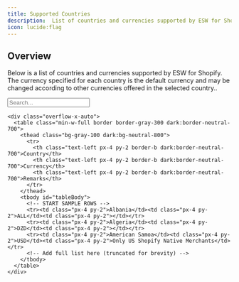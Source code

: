 ```yaml
---
title: Supported Countries
description:  List of countries and currencies supported by ESW for Shopify.
icon: lucide:flag
---
```


## Overview

Below is a list of countries and currencies supported by ESW for Shopify. The currency specified for each country is the default currency and may be changed according to other currencies offered in the selected country..

<!DOCTYPE html>
<html lang="en" class="bg-white text-gray-900 dark:bg-neutral-900 dark:text-neutral-100">
<head>
  <meta charset="UTF-8" />
  <meta name="viewport" content="width=device-width, initial-scale=1.0" />
  <title>Country Currency Table</title>
  <script src="https://cdn.tailwindcss.com"></script>
</head>
<body class="p-6">
  <div class="max-w-5xl mx-auto">
    <input type="text" id="searchInput" onkeyup="filterTable()" placeholder="Search..." class="w-full mb-4 px-4 py-2 border rounded-md bg-white text-gray-800 dark:bg-neutral-800 dark:text-white border-gray-300 dark:border-neutral-700" />

    <div class="overflow-x-auto">
      <table class="min-w-full border border-gray-300 dark:border-neutral-700">
        <thead class="bg-gray-100 dark:bg-neutral-800">
          <tr>
            <th class="text-left px-4 py-2 border-b dark:border-neutral-700">Country</th>
            <th class="text-left px-4 py-2 border-b dark:border-neutral-700">Currency</th>
            <th class="text-left px-4 py-2 border-b dark:border-neutral-700">Remarks</th>
          </tr>
        </thead>
        <tbody id="tableBody">
          <!-- START SAMPLE ROWS -->
          <tr><td class="px-4 py-2">Albania</td><td class="px-4 py-2">ALL</td><td class="px-4 py-2"></td></tr>
          <tr><td class="px-4 py-2">Algeria</td><td class="px-4 py-2">DZD</td><td class="px-4 py-2"></td></tr>
          <tr><td class="px-4 py-2">American Samoa</td><td class="px-4 py-2">USD</td><td class="px-4 py-2">Only US Shopify Native Merchants</td></tr>
          <!-- Add full list here (truncated for brevity) -->
        </tbody>
      </table>
    </div>
  </div>

  <script>
    function filterTable() {
      const input = document.getElementById("searchInput").value.toLowerCase();
      const rows = document.querySelectorAll("#tableBody tr");
      rows.forEach(row => {
        const text = row.innerText.toLowerCase();
        row.style.display = text.includes(input) ? "" : "none";
      });
    }
  </script>
</body>
</html>








